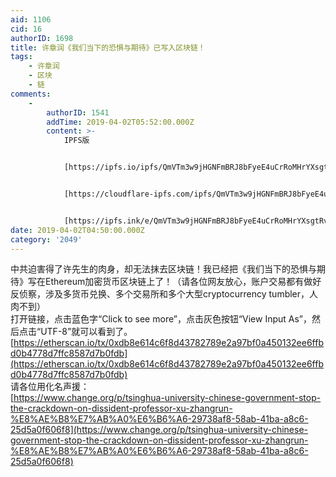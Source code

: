 ```yaml
---
aid: 1106
cid: 16
authorID: 1698
title: 许章润《我们当下的恐惧与期待》已写入区块链！
tags:
    - 许章润
    - 区块
    - 链
comments:
    -
        authorID: 1541
        addTime: 2019-04-02T05:52:00.000Z
        content: >-
            IPFS版


            [https://ipfs.io/ipfs/QmVTm3w9jHGNFmBRJ8bFyeE4uCrRoMHrYXsgtRvkQGVZzN](https://ipfs.io/ipfs/QmVTm3w9jHGNFmBRJ8bFyeE4uCrRoMHrYXsgtRvkQGVZzN)


            [https://cloudflare-ipfs.com/ipfs/QmVTm3w9jHGNFmBRJ8bFyeE4uCrRoMHrYXsgtRvkQGVZzN](https://cloudflare-ipfs.com/ipfs/QmVTm3w9jHGNFmBRJ8bFyeE4uCrRoMHrYXsgtRvkQGVZzN)


            [https://ipfs.ink/e/QmVTm3w9jHGNFmBRJ8bFyeE4uCrRoMHrYXsgtRvkQGVZzN](https://ipfs.ink/e/QmVTm3w9jHGNFmBRJ8bFyeE4uCrRoMHrYXsgtRvkQGVZzN)
date: 2019-04-02T04:50:00.000Z
category: '2049'
---
```


中共迫害得了许先生的肉身，却无法抹去区块链！我已经把《我们当下的恐惧与期待》写在Ethereum加密货币区块链上了！（请各位网友放心，账户交易都有做好反侦察，涉及多货币兑换、多个交易所和多个大型cryptocurrency tumbler，人肉不到）  
打开链接，点击蓝色字“Click to see more”，点击灰色按钮“View Input As”，然后点击“UTF-8”就可以看到了。  
[https://etherscan.io/tx/0xdb8e614c6f8d43782789e2a97bf0a450132ee6ffbd0b4778d7ffc8587d7b0fdb](https://etherscan.io/tx/0xdb8e614c6f8d43782789e2a97bf0a450132ee6ffbd0b4778d7ffc8587d7b0fdb)  
请各位用化名声援：  
[https://www.change.org/p/tsinghua-university-chinese-government-stop-the-crackdown-on-dissident-professor-xu-zhangrun-%E8%AE%B8%E7%AB%A0%E6%B6%A6-29738af8-58ab-41ba-a8c6-25d5a0f606f8](https://www.change.org/p/tsinghua-university-chinese-government-stop-the-crackdown-on-dissident-professor-xu-zhangrun-%E8%AE%B8%E7%AB%A0%E6%B6%A6-29738af8-58ab-41ba-a8c6-25d5a0f606f8)
